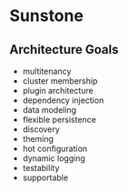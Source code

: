# Sunstone

## Architecture Goals

* multitenancy
* cluster membership
* plugin architecture
* dependency injection
* data modeling
* flexible persistence
* discovery
* theming
* hot configuration
* dynamic logging
* testability
* supportable
